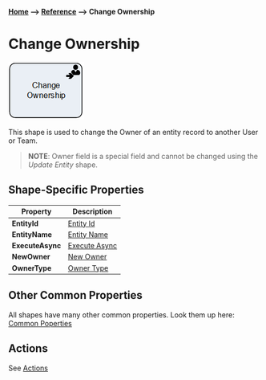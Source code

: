 __[Home](/) --> [Reference](/ref) --> Change Ownership__

# Change Ownership

![Change Ownership](media/ChangeOwnership.png)

This shape is used to change the Owner of an entity record to another User or
Team.

> __NOTE__: Owner field is a special field and cannot be changed using the *Update
Entity* shape.

## Shape-Specific Properties

| Property | Description |
| -------- | ----------- |
| __EntityId__   | [Entity Id](common/EntityId.md) |
| __EntityName__ | [Entity Name](common/EntityName.md) |
| __ExecuteAsync__ | [Execute Async](common/ExecuteAsync.md) |
| __NewOwner__   | [New Owner](common/NewOwner.md) |
| __OwnerType__  | [Owner Type](common/OwnerType.md) |

## Other Common Properties
All shapes have many other common properties. Look them up here: [Common Poperties](common/README.md)

## Actions
See [Actions](common/Actions.md)
